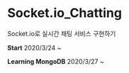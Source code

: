 # Socket.io_Chatting
Socket.io로 실시간 채팅 서비스 구현하기

**Start** 2020/3/24 ~

**Learning MongoDB** 2020/3/27 ~
